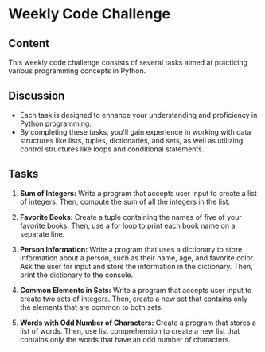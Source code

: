 # Weekly Code Challenge

## Content

This weekly code challenge consists of several tasks aimed at practicing various programming concepts in Python.

## Discussion

- Each task is designed to enhance your understanding and proficiency in Python programming. 
- By completing these tasks, you'll gain experience in working with data structures like lists, tuples, dictionaries, and sets, as well as utilizing control structures like loops and conditional statements.

## Tasks

1. **Sum of Integers:**
   Write a program that accepts user input to create a list of integers. Then, compute the sum of all the integers in the list.

2. **Favorite Books:**
   Create a tuple containing the names of five of your favorite books. Then, use a for loop to print each book name on a separate line.

3. **Person Information:**
   Write a program that uses a dictionary to store information about a person, such as their name, age, and favorite color. Ask the user for input and store the information in the dictionary. Then, print the dictionary to the console.

4. **Common Elements in Sets:**
   Write a program that accepts user input to create two sets of integers. Then, create a new set that contains only the elements that are common to both sets.

5. **Words with Odd Number of Characters:**
   Create a program that stores a list of words. Then, use list comprehension to create a new list that contains only the words that have an odd number of characters.
